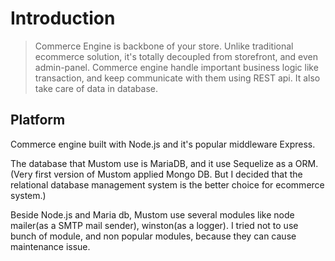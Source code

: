 # Introduction

> Commerce Engine is backbone of your store. Unlike traditional ecommerce solution, it's totally decoupled from storefront, and even admin-panel. Commerce engine handle important business logic like transaction, and keep communicate with them using REST api. It also take care of data in database.

## Platform

Commerce engine built with Node.js and it's popular middleware Express.&#x20;

The database that Mustom use is MariaDB, and it use Sequelize as a ORM. (Very first version of Mustom applied Mongo DB. But I decided that the relational database management system is the better choice for ecommerce system.)

Beside Node.js and Maria db, Mustom use several modules like node mailer(as a SMTP mail sender), winston(as a logger). I tried not to use bunch of module, and non popular modules, because they can cause maintenance issue.
